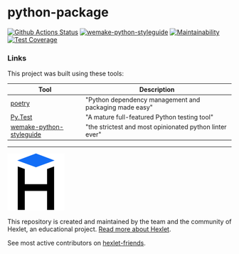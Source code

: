 # python-package

[![Github Actions Status](https://github.com/hexlet-boilerplates/python-package/workflows/Python%20CI/badge.svg)](https://github.com/hexlet-boilerplates/python-package/actions)
[![wemake-python-styleguide](https://img.shields.io/badge/style-wemake-000000.svg)](https://github.com/wemake-services/wemake-python-styleguide)
[![Maintainability](https://api.codeclimate.com/v1/badges/df66c0cbbeca7d822f23/maintainability)](https://codeclimate.com/github/hexlet-boilerplates/python-package/maintainability)
[![Test Coverage](https://api.codeclimate.com/v1/badges/df66c0cbbeca7d822f23/test_coverage)](https://codeclimate.com/github/hexlet-boilerplates/python-package/test_coverage)

### Links

This project was built using these tools:

| Tool                                                                        | Description                                             |
|-----------------------------------------------------------------------------|---------------------------------------------------------|
| [poetry](https://python-poetry.org/)                                        | "Python dependency management and packaging made easy"  |
| [Py.Test](https://pytest.org)                                               | "A mature full-featured Python testing tool"            |
| [wemake-python-styleguide](https://wemake-python-styleguide.rtfd.io/)       | "the strictest and most opinionated python linter ever" |

---

[![Hexlet Ltd. logo](https://raw.githubusercontent.com/Hexlet/assets/master/images/hexlet_logo128.png)](https://hexlet.io/?utm_source=github&utm_medium=link&utm_campaign=python-package)

This repository is created and maintained by the team and the community of Hexlet, an educational project. [Read more about Hexlet](https://hexlet.io/?utm_source=github&utm_medium=link&utm_campaign=python-package).

See most active contributors on [hexlet-friends](https://friends.hexlet.io/).
